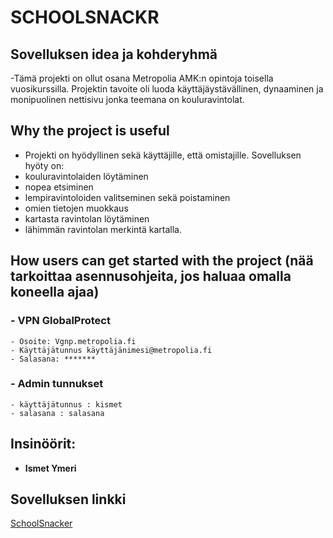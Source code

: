# SCHOOLSNACKR

## Sovelluksen idea ja kohderyhmä
  
  -Tämä projekti on ollut osana Metropolia AMK:n opintoja toisella vuosikurssilla. Projektin tavoite oli luoda käyttäjäystävällinen, dynaaminen ja monipuolinen nettisivu jonka teemana on kouluravintolat.    

## Why the project is useful
  
  - Projekti on hyödyllinen sekä käyttäjille, että omistajille. Sovelluksen hyöty on:
  - kouluravintolaiden löytäminen
  - nopea etsiminen
  - lempiravintoloiden valitseminen sekä poistaminen
  - omien tietojen muokkaus
  - kartasta ravintolan löytäminen
  - lähimmän ravintolan merkintä kartalla. 
    

## How users can get started with the project (nää tarkoittaa asennusohjeita, jos haluaa omalla koneella ajaa)

  ### - VPN GlobalProtect
    - Osoite: Vgnp.metropolia.fi
    - Käyttäjätunnus käyttäjänimesi@metropolia.fi
    - Salasana: *******

  ### - Admin tunnukset
    - käyttäjätunnus : kismet
    - salasana : salasana
  
## Insinöörit:
  - **Ismet Ymeri**
    
## Sovelluksen linkki
  [SchoolSnacker](https://users.metropolia.fi/~ismety/js/2024js/Yksilotehtava/index.html)
